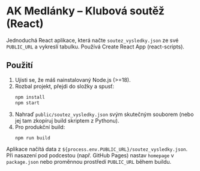 # AK Medlánky – Klubová soutěž (React)

Jednoduchá React aplikace, která načte `soutez_vysledky.json` ze své `PUBLIC_URL` a vykreslí tabulku.
Používá Create React App (react-scripts).

## Použití
1. Ujisti se, že máš nainstalovaný Node.js (>=18).
2. Rozbal projekt, přejdi do složky a spusť:
   ```bash
   npm install
   npm start
   ```
3. Nahraď `public/soutez_vysledky.json` svým skutečným souborem (nebo jej tam zkopíruj build skriptem z Pythonu).
4. Pro produkční build:
   ```bash
   npm run build
   ```

Aplikace načítá data z `${process.env.PUBLIC_URL}/soutez_vysledky.json`.
Při nasazení pod podcestou (např. GitHub Pages) nastav `homepage` v `package.json`
nebo proměnnou prostředí `PUBLIC_URL` během buildu.
